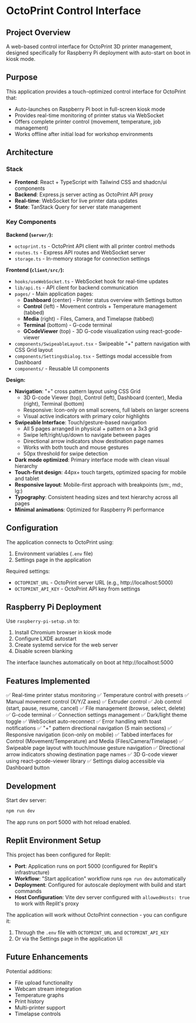 # OctoPrint Control Interface

## Project Overview

A web-based control interface for OctoPrint 3D printer management, designed specifically for Raspberry Pi deployment with auto-start on boot in kiosk mode.

## Purpose

This application provides a touch-optimized control interface for OctoPrint that:
- Auto-launches on Raspberry Pi boot in full-screen kiosk mode
- Provides real-time monitoring of printer status via WebSocket
- Offers complete printer control (movement, temperature, job management)
- Works offline after initial load for workshop environments

## Architecture

### Stack
- **Frontend**: React + TypeScript with Tailwind CSS and shadcn/ui components
- **Backend**: Express.js server acting as OctoPrint API proxy
- **Real-time**: WebSocket for live printer data updates
- **State**: TanStack Query for server state management

### Key Components

**Backend (`server/`):**
- `octoprint.ts` - OctoPrint API client with all printer control methods
- `routes.ts` - Express API routes and WebSocket server
- `storage.ts` - In-memory storage for connection settings

**Frontend (`client/src/`):**
- `hooks/useWebSocket.ts` - WebSocket hook for real-time updates
- `lib/api.ts` - API client for backend communication
- `pages/` - Main application pages:
  - **Dashboard** (center) - Printer status overview with Settings button
  - **Control** (left) - Movement controls + Temperature management (tabbed)
  - **Media** (right) - Files, Camera, and Timelapse (tabbed)
  - **Terminal** (bottom) - G-code terminal
  - **GCodeViewer** (top) - 3D G-code visualization using react-gcode-viewer
- `components/SwipeableLayout.tsx` - Swipeable "+" pattern navigation with CSS Grid layout
- `components/SettingsDialog.tsx` - Settings modal accessible from Dashboard
- `components/` - Reusable UI components

**Design:**
- **Navigation**: "+" cross pattern layout using CSS Grid
  - 3D G-code Viewer (top), Control (left), Dashboard (center), Media (right), Terminal (bottom)
  - Responsive: Icon-only on small screens, full labels on larger screens
  - Visual active indicators with primary color highlights
- **Swipeable Interface**: Touch/gesture-based navigation
  - All 5 pages arranged in physical + pattern on a 3x3 grid
  - Swipe left/right/up/down to navigate between pages
  - Directional arrow indicators show destination page names
  - Works with both touch and mouse gestures
  - 50px threshold for swipe detection
- **Dark mode optimized**: Primary interface mode with clean visual hierarchy
- **Touch-first design**: 44px+ touch targets, optimized spacing for mobile and tablet
- **Responsive layout**: Mobile-first approach with breakpoints (sm:, md:, lg:)
- **Typography**: Consistent heading sizes and text hierarchy across all pages
- **Minimal animations**: Optimized for Raspberry Pi performance

## Configuration

The application connects to OctoPrint using:
1. Environment variables (`.env` file)
2. Settings page in the application

Required settings:
- `OCTOPRINT_URL` - OctoPrint server URL (e.g., http://localhost:5000)
- `OCTOPRINT_API_KEY` - OctoPrint API key from settings

## Raspberry Pi Deployment

Use `raspberry-pi-setup.sh` to:
1. Install Chromium browser in kiosk mode
2. Configure LXDE autostart
3. Create systemd service for the web server
4. Disable screen blanking

The interface launches automatically on boot at http://localhost:5000

## Features Implemented

✅ Real-time printer status monitoring
✅ Temperature control with presets
✅ Manual movement control (X/Y/Z axes)
✅ Extruder control
✅ Job control (start, pause, resume, cancel)
✅ File management (browse, select, delete)
✅ G-code terminal
✅ Connection settings management
✅ Dark/light theme toggle
✅ WebSocket auto-reconnect
✅ Error handling with toast notifications
✅ "+" pattern directional navigation (5 main sections)
✅ Responsive navigation (icon-only on mobile)
✅ Tabbed interfaces for Control (Movement/Temperature) and Media (Files/Camera/Timelapse)
✅ Swipeable page layout with touch/mouse gesture navigation
✅ Directional arrow indicators showing destination page names
✅ 3D G-code viewer using react-gcode-viewer library
✅ Settings dialog accessible via Dashboard button

## Development

Start dev server:
```bash
npm run dev
```

The app runs on port 5000 with hot reload enabled.

## Replit Environment Setup

This project has been configured for Replit:
- **Port**: Application runs on port 5000 (configured for Replit's infrastructure)
- **Workflow**: "Start application" workflow runs `npm run dev` automatically
- **Deployment**: Configured for autoscale deployment with build and start commands
- **Host Configuration**: Vite dev server configured with `allowedHosts: true` to work with Replit's proxy

The application will work without OctoPrint connection - you can configure it:
1. Through the `.env` file with `OCTOPRINT_URL` and `OCTOPRINT_API_KEY`
2. Or via the Settings page in the application UI

## Future Enhancements

Potential additions:
- File upload functionality
- Webcam stream integration
- Temperature graphs
- Print history
- Multi-printer support
- Timelapse controls

